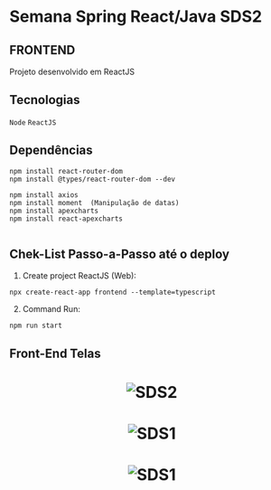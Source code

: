 # Semana Spring React/Java SDS2


## FRONTEND

Projeto desenvolvido em ReactJS


## Tecnologias

`Node` `ReactJS`

## Dependências
```
npm install react-router-dom
npm install @types/react-router-dom --dev

npm install axios
npm install moment  (Manipulação de datas)
npm install apexcharts
npm install react-apexcharts


```


## Chek-List Passo-a-Passo até o deploy

1) Create project ReactJS (Web):
```
npx create-react-app frontend --template=typescript
```

2) Command Run:
```
npm run start
```




## Front-End Telas

<h1 align="center">
    <img alt="SDS2" title="#front1" src="#"  /><br>
</h1>

<h1 align="center">
    <img alt="SDS1" title="#front2" src="https://github.com/carlosjunior1983/projeto-sds1-java/blob/main/img/front2.PNG"  /><br>
</h1>

<h1 align="center">
    <img alt="SDS1" title="#front3" src="https://github.com/carlosjunior1983/projeto-sds1-java/blob/main/img/front3.PNG"  /><br>
</h1>
